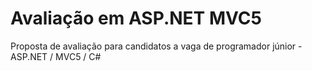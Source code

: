 # Avaliação em ASP.NET MVC5
Proposta de avaliação para candidatos a vaga de programador júnior - ASP.NET / MVC5 / C#
